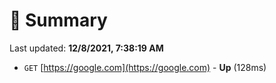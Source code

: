 # 📖 Summary
Last updated: **12/8/2021, 7:38:19 AM**

- `GET` [https://google.com](https://google.com) - **Up** (128ms)
